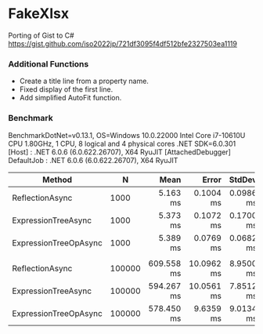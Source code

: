 # FakeXlsx
Porting of Gist to C#
https://gist.github.com/iso2022jp/721df3095f4df512bfe2327503ea1119

### Additional Functions
- Create a title line from a property name.
- Fixed display of the first line.
- Add simplified AutoFit function.

### Benchmark

BenchmarkDotNet=v0.13.1, OS=Windows 10.0.22000
Intel Core i7-10610U CPU 1.80GHz, 1 CPU, 8 logical and 4 physical cores
.NET SDK=6.0.301
  [Host]     : .NET 6.0.6 (6.0.622.26707), X64 RyuJIT  [AttachedDebugger]
  DefaultJob : .NET 6.0.6 (6.0.622.26707), X64 RyuJIT

|                Method |      N |       Mean |      Error |    StdDev | Ratio | RatioSD |      Gen 0 |     Gen 1 |  Allocated |
|---------------------- |------- |-----------:|-----------:|----------:|------:|--------:|-----------:|----------:|-----------:|
|       ReflectionAsync |   1000 |   5.163 ms |  0.1004 ms | 0.0986 ms |  1.00 |    0.00 |   320.3125 |   23.4375 |   1,328 KB |
|   ExpressionTreeAsync |   1000 |   5.373 ms |  0.1072 ms | 0.1700 ms |  1.03 |    0.05 |   320.3125 |   23.4375 |   1,328 KB |
| ExpressionTreeOpAsync |   1000 |   5.389 ms |  0.0769 ms | 0.0682 ms |  1.04 |    0.02 |   187.5000 |         - |     777 KB |
|                       |        |            |            |           |       |         |            |           |            |
|       ReflectionAsync | 100000 | 609.558 ms | 10.0962 ms | 8.9500 ms |  1.00 |    0.00 | 21000.0000 | 5000.0000 | 132,076 KB |
|   ExpressionTreeAsync | 100000 | 594.267 ms | 10.0561 ms | 7.8512 ms |  0.98 |    0.02 | 21000.0000 | 5000.0000 | 132,076 KB |
| ExpressionTreeOpAsync | 100000 | 578.450 ms |  9.6359 ms | 9.0134 ms |  0.95 |    0.02 | 12000.0000 | 3000.0000 |  74,280 KB |
